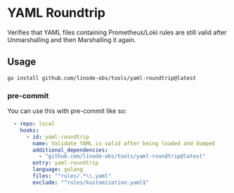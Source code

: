 # YAML Roundtrip

Verifies that YAML files containing Prometheus/Loki rules are still valid after Unmarshalling and then Marshalling it again.

## Usage

```console
go install github.com/linode-obs/tools/yaml-roundtrip@latest
```

### pre-commit

You can use this with pre-commit like so:

```yaml
  - repo: local
    hooks:
      - id: yaml-roundtrip
        name: Validate YAML is valid after being loaded and dumped
        additional_dependencies:
          - "github.com/linode-obs/tools/yaml-roundtrip@latest"
        entry: yaml-roundtrip
        language: golang
        files: "^rules/.*\\.yaml"
        exclude: "^rules/kustomization.yaml$"
```

